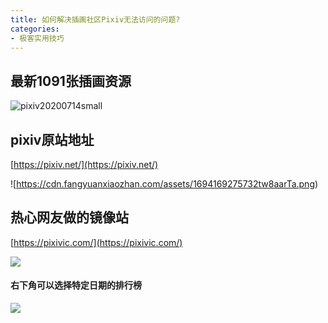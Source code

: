 ```yaml
---
title: 如何解决插画社区Pixiv无法访问的问题?
categories:
- 极客实用技巧
---
```


## 最新1091张插画资源



![pixiv20200714small](https://cdn.fangyuanxiaozhan.com/assets/1694169273119nYd0iPFp.gif)

## pixiv原站地址

[https://pixiv.net/](https://pixiv.net/)

![https://cdn.fangyuanxiaozhan.com/assets/1694169275732tw8aarTa.png)

## 热心网友做的镜像站

[https://pixivic.com/](https://pixivic.com/)


![](https://cdn.fangyuanxiaozhan.com/assets/16941693335072wAJFTMi.png)


#### 右下角可以选择特定日期的排行榜 
![](https://cdn.fangyuanxiaozhan.com/assets/1694169288910kecFrZfB.png)